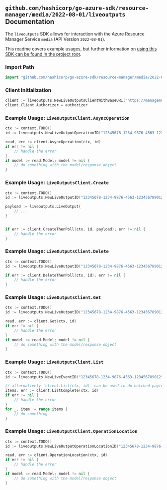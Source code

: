 
## `github.com/hashicorp/go-azure-sdk/resource-manager/media/2022-08-01/liveoutputs` Documentation

The `liveoutputs` SDK allows for interaction with the Azure Resource Manager Service `media` (API Version `2022-08-01`).

This readme covers example usages, but further information on [using this SDK can be found in the project root](https://github.com/hashicorp/go-azure-sdk/tree/main/docs).

### Import Path

```go
import "github.com/hashicorp/go-azure-sdk/resource-manager/media/2022-08-01/liveoutputs"
```


### Client Initialization

```go
client := liveoutputs.NewLiveOutputsClientWithBaseURI("https://management.azure.com")
client.Client.Authorizer = authorizer
```


### Example Usage: `LiveOutputsClient.AsyncOperation`

```go
ctx := context.TODO()
id := liveoutputs.NewLiveOutputOperationID("12345678-1234-9876-4563-123456789012", "example-resource-group", "accountValue", "operationIdValue")

read, err := client.AsyncOperation(ctx, id)
if err != nil {
	// handle the error
}
if model := read.Model; model != nil {
	// do something with the model/response object
}
```


### Example Usage: `LiveOutputsClient.Create`

```go
ctx := context.TODO()
id := liveoutputs.NewLiveOutputID("12345678-1234-9876-4563-123456789012", "example-resource-group", "accountValue", "liveEventValue", "liveOutputValue")

payload := liveoutputs.LiveOutput{
	// ...
}


if err := client.CreateThenPoll(ctx, id, payload); err != nil {
	// handle the error
}
```


### Example Usage: `LiveOutputsClient.Delete`

```go
ctx := context.TODO()
id := liveoutputs.NewLiveOutputID("12345678-1234-9876-4563-123456789012", "example-resource-group", "accountValue", "liveEventValue", "liveOutputValue")

if err := client.DeleteThenPoll(ctx, id); err != nil {
	// handle the error
}
```


### Example Usage: `LiveOutputsClient.Get`

```go
ctx := context.TODO()
id := liveoutputs.NewLiveOutputID("12345678-1234-9876-4563-123456789012", "example-resource-group", "accountValue", "liveEventValue", "liveOutputValue")

read, err := client.Get(ctx, id)
if err != nil {
	// handle the error
}
if model := read.Model; model != nil {
	// do something with the model/response object
}
```


### Example Usage: `LiveOutputsClient.List`

```go
ctx := context.TODO()
id := liveoutputs.NewLiveEventID("12345678-1234-9876-4563-123456789012", "example-resource-group", "accountValue", "liveEventValue")

// alternatively `client.List(ctx, id)` can be used to do batched pagination
items, err := client.ListComplete(ctx, id)
if err != nil {
	// handle the error
}
for _, item := range items {
	// do something
}
```


### Example Usage: `LiveOutputsClient.OperationLocation`

```go
ctx := context.TODO()
id := liveoutputs.NewLiveOutputOperationLocationID("12345678-1234-9876-4563-123456789012", "example-resource-group", "accountValue", "liveEventValue", "liveOutputValue", "operationIdValue")

read, err := client.OperationLocation(ctx, id)
if err != nil {
	// handle the error
}
if model := read.Model; model != nil {
	// do something with the model/response object
}
```
